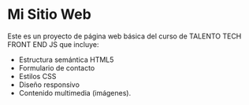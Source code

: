 # Mi Sitio Web

Este es un proyecto de página web básica del curso de TALENTO TECH FRONT END JS que incluye:

- Estructura semántica HTML5
- Formulario de contacto 
- Estilos CSS 
- Diseño responsivo 
- Contenido multimedia (imágenes).

